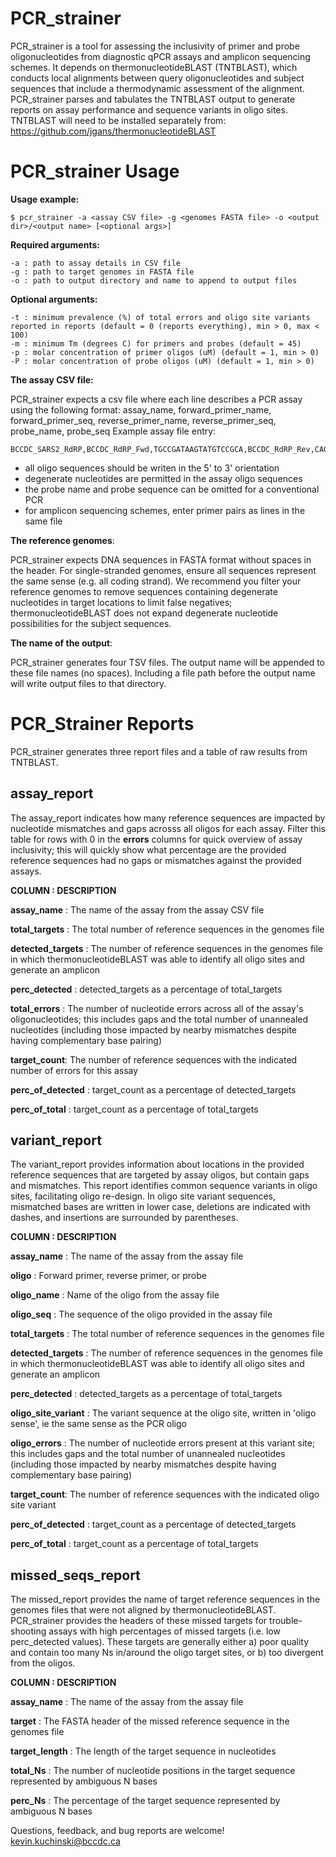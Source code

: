 # PCR_strainer
PCR_strainer is a tool for assessing the inclusivity of primer and probe oligonucleotides from diagnostic qPCR assays and amplicon sequencing schemes. It depends on thermonucleotideBLAST (TNTBLAST), which conducts local alignments between query oligonucleotides and subject sequences that include a thermodynamic assessment of the alignment. PCR_strainer parses and tabulates the TNTBLAST output to generate reports on assay performance and sequence variants in oligo sites. TNTBLAST will need to be installed separately from: https://github.com/jgans/thermonucleotideBLAST

# PCR_strainer Usage
<b>Usage example:</b>
```
$ pcr_strainer -a <assay CSV file> -g <genomes FASTA file> -o <output dir>/<output name> [<optional args>]
```
<b>Required arguments:</b>

	-a : path to assay details in CSV file
	-g : path to target genomes in FASTA file
	-o : path to output directory and name to append to output files

<b>Optional arguments:</b>

	-t : minimum prevalence (%) of total errors and oligo site variants reported in reports (default = 0 (reports everything), min > 0, max < 100)
	-m : minimum Tm (degrees C) for primers and probes (default = 45)
	-p : molar concentration of primer oligos (uM) (default = 1, min > 0)
	-P : molar concentration of probe oligos (uM) (default = 1, min > 0)

<b>The assay CSV file:</b>

PCR_strainer expects a csv file where each line describes a PCR assay using the following format: 
assay_name, forward_primer_name, forward_primer_seq, reverse_primer_name, reverse_primer_seq, probe_name, probe_seq
Example assay file entry:
```
BCCDC_SARS2_RdRP,BCCDC_RdRP_Fwd,TGCCGATAAGTATGTCCGCA,BCCDC_RdRP_Rev,CAGCATCGTCAGAGAGTATCATCATT,BCCDC_RdRP_Probe,TTGACACAGACTTTGTGAATG
```
  * all oligo sequences should be writen in the 5' to 3' orientation
  * degenerate nucleotides are permitted in the assay oligo sequences
  * the probe name and probe sequence can be omitted for a conventional PCR
  * for amplicon sequencing schemes, enter primer pairs as lines in the same file

<b>The reference genomes</b>: 

PCR_strainer expects DNA sequences in FASTA format without spaces in the header. For single-stranded genomes, ensure all sequences represent the same sense (e.g. all coding strand). We recommend you filter your reference genomes to remove sequences containing degenerate nucleotides in target locations to limit false negatives; thermonucleotideBLAST does not expand degenerate nucleotide possibilities for the subject sequences.

<b>The name of the output</b>: 

PCR_strainer generates four TSV files. The output name will be appended to these file names (no spaces). Including a file path before the output name will write output files to that directory.

# PCR_Strainer Reports
PCR_strainer generates three report files and a table of raw results from TNTBLAST.

## assay_report
The assay_report indicates how many reference sequences are impacted by nucleotide mismatches and gaps acrosss all oligos for each assay. Filter this table for rows with 0 in the <b>errors</b> columns for quick overview of assay inclusivity; this will quickly show what percentage are the provided reference sequences had no gaps or mismatches against the provided assays.

<b>COLUMN : DESCRIPTION

  assay_name</b> : The name of the assay from the assay CSV file

  <b>total_targets</b> : The total number of reference sequences in the genomes file

  <b>detected_targets</b> : The number of reference sequences in the genomes file in which thermonucleotideBLAST was able to identify all oligo sites and generate an amplicon

  <b>perc_detected</b> : detected_targets as a percentage of total_targets

  <b>total_errors</b> : The number of nucleotide errors across all of the assay's oligonucleotides; this includes gaps and the total number of unannealed nucleotides (including those impacted by nearby mismatches despite having complementary base pairing)

  <b>target_count</b>: The number of reference sequences with the indicated number of errors for this assay

  <b>perc_of_detected</b> : target_count as a percentage of detected_targets
  
  <b>perc_of_total</b> : target_count as a percentage of total_targets

## variant_report
The variant_report provides information about locations in the provided reference sequences that are targeted by assay oligos, but contain gaps and mismatches. This report identifies common sequence variants in oligo sites, facilitating oligo re-design. In oligo site variant sequences, mismatched bases are written in lower case, deletions are indicated with dashes, and insertions are surrounded by parentheses. 

<b>COLUMN : DESCRIPTION

  assay_name</b> : The name of the assay from the assay file
  
  <b>oligo</b> : Forward primer, reverse primer, or probe
  
  <b>oligo_name</b> : Name of the oligo from the assay file
  
  <b>oligo_seq</b> : The sequence of the oligo provided in the assay file

  <b>total_targets</b> : The total number of reference sequences in the genomes file

  <b>detected_targets</b> : The number of reference sequences in the genomes file in which thermonucleotideBLAST was able to identify all oligo sites and generate an amplicon

  <b>perc_detected</b> : detected_targets as a percentage of total_targets

  <b>oligo_site_variant</b> : The variant sequence at the oligo site, written in 'oligo sense', ie the same sense as the PCR oligo
  
  <b>oligo_errors</b> : The number of nucleotide errors present at this variant site; this includes gaps and the total number of unannealed nucleotides (including those impacted by nearby mismatches despite having complementary base pairing)

  <b>target_count</b>: The number of reference sequences with the indicated oligo site variant

  <b>perc_of_detected</b> : target_count as a percentage of detected_targets
  
  <b>perc_of_total</b> : target_count as a percentage of total_targets

## missed_seqs_report
The missed_report provides the name of target reference sequences in the genomes files that were not aligned by thermonucleotideBLAST. PCR_strainer provides the headers of these missed targets for trouble-shooting assays with high percentages of missed targets (i.e. low perc_detected values). These targets are generally either a) poor quality and contain too many Ns in/around the oligo target sites, or b) too divergent from the oligos.

<b>COLUMN : DESCRIPTION

  assay_name</b> : The name of the assay from the assay file
  
  <b>target</b> : The FASTA header of the missed reference sequence in the genomes file
  
  <b>target_length</b> : The length of the target sequence in nucleotides

  <b>total_Ns</b> : The number of nucleotide positions in the target sequence represented by ambiguous N bases
  
  <b>perc_Ns</b> : The percentage of the target sequence represented by ambiguous N bases

Questions, feedback, and bug reports are welcome! kevin.kuchinski@bccdc.ca
